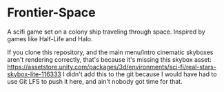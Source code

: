 # Frontier-Space
A scifi game set on a colony ship traveling through space. Inspired by games like Half-Life and Halo.

If you clone this repository, and the main menu/intro cinematic skyboxes aren't rendering correctly, that's because it's missing this skybox asset:
https://assetstore.unity.com/packages/3d/environments/sci-fi/real-stars-skybox-lite-116333
I didn't add this to the git because I would have had to use Git LFS to push it here, and ain't nobody got time for that.
